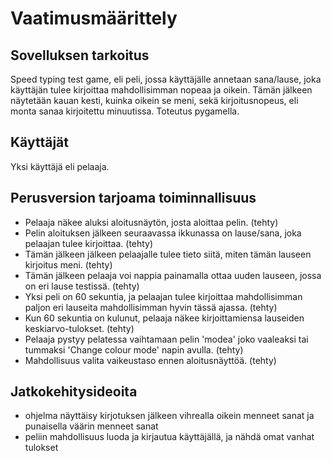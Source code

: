 # Vaatimusmäärittely

## Sovelluksen tarkoitus
Speed typing test game, eli peli, jossa käyttäjälle annetaan sana/lause, joka käyttäjän tulee kirjoittaa mahdollisimman nopeaa ja oikein.
Tämän jälkeen näytetään kauan kesti, kuinka oikein se meni, sekä kirjoitusnopeus, eli monta sanaa kirjoitettu minuutissa. Toteutus pygamella.
## Käyttäjät
Yksi käyttäjä eli pelaaja.
## Perusversion tarjoama toiminnallisuus
- Pelaaja näkee aluksi aloitusnäytön, josta aloittaa pelin. (tehty)
- Pelin aloituksen jälkeen seuraavassa ikkunassa on lause/sana, joka pelaajan tulee kirjoittaa. (tehty)
- Tämän jälkeen jälkeen pelaajalle tulee tieto siitä, miten tämän lauseen kirjoitus meni. (tehty)
- Tämän jälkeen pelaaja voi nappia painamalla ottaa uuden lauseen, jossa on eri lause testissä. (tehty)
- Yksi peli on 60 sekuntia, ja pelaajan tulee kirjoittaa mahdollisimman paljon eri lauseita mahdollisimman hyvin tässä ajassa. (tehty)
- Kun 60 sekuntia on kulunut, pelaaja näkee kirjoittamiensa lauseiden keskiarvo-tulokset. (tehty)
- Pelaaja pystyy pelatessa vaihtamaan pelin 'modea' joko vaaleaksi tai tummaksi 'Change colour mode' napin avulla. (tehty)
- Mahdollisuus valita vaikeustaso ennen aloitusnäyttöä. (tehty)
## Jatkokehitysideoita
- ohjelma näyttäisy kirjotuksen jälkeen vihrealla oikein menneet sanat ja punaisella väärin menneet sanat
- peliin mahdollisuus luoda ja kirjautua käyttäjällä, ja nähdä omat vanhat tulokset
